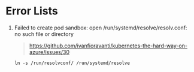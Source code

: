 # Error Lists

1. Failed to create pod sandbox: open /run/systemd/resolve/resolv.conf: no such file or directory

    >https://github.com/ivanfioravanti/kubernetes-the-hard-way-on-azure/issues/30

    ```
    ln -s /run/resolvconf/ /run/systemd/resolve
    ```
